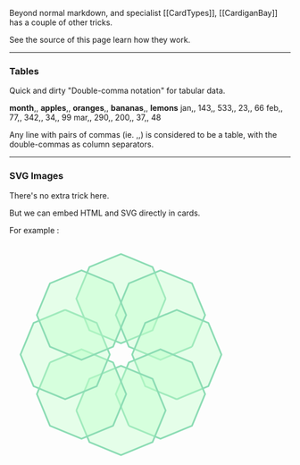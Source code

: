Beyond normal markdown, and specialist [[CardTypes]], [[CardiganBay]] has a couple of other tricks.

See the source of this page learn how they work.

----

### Tables

Quick and dirty "Double-comma notation" for tabular data.

**month**,, **apples**,, **oranges**,, **bananas**,, **lemons**
jan,, 143,, 533,, 23,, 66
feb,, 77,, 342,, 34,, 99
mar,, 290,, 200,, 37,, 48

Any line with pairs of commas (ie. ,<!-->,) is considered to be a table, with the double-commas as column separators.

----

### SVG Images

There's no extra trick here. 

But we can embed HTML and SVG directly in cards.

For example :

<div class="embed_div">

<svg height="400" width="400">
<path style="-webkit-tap-highlight-color: rgba(0, 0, 0, 0);" stroke-width="3px" stroke="rgb(140,220,180)" fill="rgb(190,255,200)" fill-opacity="0.39" d="M 280 100.00000000000003 L 256.5685424949238 156.56854249492383 L 200 180 L 143.43145750507617 156.5685424949238 L 120.00000000000001 100 L 143.43145750507622 43.431457505076196 L 200 19.999999999999996 L 256.5685424949238 43.431457505076175 L 280 100.00000000000003"></path>
<path style="-webkit-tap-highlight-color: rgba(0, 0, 0, 0);" stroke-width="3px" stroke="rgb(140,220,180)" fill="rgb(190,255,200)" fill-opacity="0.39" d="M 327.27922061357856 185.85786437626908 L 270.71067811865476 209.28932188134527 L 214.14213562373092 185.85786437626905 L 190.71067811865476 129.28932188134524 L 214.14213562373098 72.72077938642143 L 270.71067811865476 49.28932188134525 L 327.27922061357856 72.72077938642146 L 350.71067811865476 129.28932188134524 L 327.27922061357856 185.85786437626908"></path>
<path style="-webkit-tap-highlight-color: rgba(0, 0, 0, 0);" stroke-width="3px" stroke="rgb(140,220,180)" fill="rgb(190,255,200)" fill-opacity="0.39" d="M 300 280 L 243.43145750507617 256.5685424949238 L 220.00000000000003 200 L 243.43145750507622 143.43145750507617 L 300 120.00000000000001 L 356.5685424949238 143.4314575050762 L 380 200 L 356.5685424949238 256.5685424949238 L 300 280"></path>
<path style="-webkit-tap-highlight-color: rgba(0, 0, 0, 0);" stroke-width="3px" stroke="rgb(140,220,180)" fill="rgb(190,255,200)" fill-opacity="0.39" d="M 214.14213562373092 327.27922061357856 L 190.71067811865476 270.71067811865476 L 214.14213562373098 214.14213562373092 L 270.71067811865476 190.71067811865476 L 327.27922061357856 214.14213562373098 L 350.71067811865476 270.71067811865476 L 327.27922061357856 327.27922061357856 L 270.71067811865476 350.71067811865476 L 214.14213562373092 327.27922061357856"></path>
<path style="-webkit-tap-highlight-color: rgba(0, 0, 0, 0);" stroke-width="3px" stroke="rgb(140,220,180)" fill="rgb(190,255,200)" fill-opacity="0.39" d="M 120 300 L 143.4314575050762 243.43145750507617 L 200 220.00000000000003 L 256.5685424949238 243.43145750507622 L 280 300 L 256.5685424949238 356.5685424949238 L 200 380 L 143.4314575050762 356.5685424949238 L 120 300"></path>
<path style="-webkit-tap-highlight-color: rgba(0, 0, 0, 0);" stroke-width="3px" stroke="rgb(140,220,180)" fill="rgb(190,255,200)" fill-opacity="0.39" d="M 72.72077938642146 214.14213562373092 L 129.28932188134524 190.71067811865476 L 185.85786437626905 214.14213562373098 L 209.28932188134527 270.71067811865476 L 185.85786437626908 327.27922061357856 L 129.28932188134527 350.71067811865476 L 72.72077938642146 327.27922061357856 L 49.28932188134523 270.7106781186548 L 72.72077938642146 214.14213562373092"></path>
<path style="-webkit-tap-highlight-color: rgba(0, 0, 0, 0);" stroke-width="3px" stroke="rgb(140,220,180)" fill="rgb(190,255,200)" fill-opacity="0.39" d="M 100 120.00000000000001 L 156.5685424949238 143.4314575050762 L 180 200 L 156.5685424949238 256.5685424949238 L 100 280 L 43.431457505076196 256.5685424949238 L 19.999999999999996 200 L 43.431457505076175 143.43145750507622 L 100 120.00000000000001"></path>
<path style="-webkit-tap-highlight-color: rgba(0, 0, 0, 0);" stroke-width="3px" stroke="rgb(140,220,180)" fill="rgb(190,255,200)" fill-opacity="0.39" d="M 185.85786437626905 72.72077938642146 L 209.28932188134524 129.28932188134524 L 185.85786437626905 185.85786437626905 L 129.28932188134524 209.28932188134527 L 72.72077938642143 185.85786437626908 L 49.28932188134523 129.28932188134527 L 72.72077938642143 72.72077938642146 L 129.28932188134522 49.28932188134523 L 185.85786437626905 72.72077938642146"></path></svg>
</div>